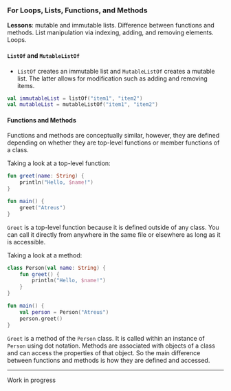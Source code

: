 ### For Loops, Lists, Functions, and Methods
**Lessons**: mutable and immutable lists. Difference between functions and methods. List manipulation via indexing, adding, and removing elements. Loops.

#### `ListOf` and `MutableListOf`
- `ListOf` creates an immutable list and `MutableListOf` creates a mutable list. The latter allows for modification such as adding and removing items.
```kotlin
val immutableList = listOf("item1", "item2")
val mutableList = mutableListOf("item1", "item2")
```

#### Functions and Methods
Functions and methods are conceptually similar, however, they are defined depending on whether they are top-level functions or member functions of a class.

Taking a look at a top-level function:
```kotlin
fun greet(name: String) {
    println("Hello, $name!")
}

fun main() {
    greet("Atreus")
}
```
`Greet` is a top-level function because it is defined outside of any class. You can call it directly from anywhere in the same file or elsewhere as long as it is accessible.

Taking a look at a method:
```kotlin
class Person(val name: String) {
    fun greet() {
        println("Hello, $name!")
    }
}

fun main() {
    val person = Person("Atreus")
    person.greet()
}
```
`Greet` is a method of the `Person` class. It is called within an instance of `Person` using dot notation. Methods are associated with objects of a class and can access the properties of that object. So the main difference between functions and methods is how they are defined and accessed.

--- 

Work in progress

